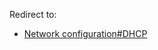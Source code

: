 Redirect to:

*   [Network configuration#DHCP](/index.php/Network_configuration#DHCP "Network configuration")